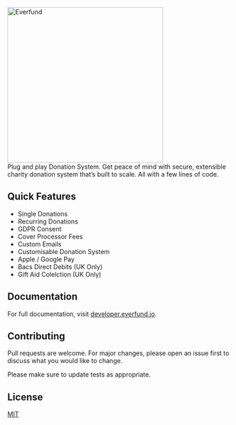 <p>
    <a href="https://developer.everfund.io/" target="_blank">
      <img alt="Everfund" width="350" src="https://ik.imagekit.io/everfund/everfund-sticker_U4p0fY8gw.svg">
    </a>
    <br>
Plug and play Donation System.
Get peace of mind with secure, extensible charity donation system that’s built to scale. All with a few lines of code.
</p>

## Quick Features

- Single Donations
- Recurring Donations
- GDPR Consent
- Cover Processor Fees
- Custom Emails
- Customisable Donation System
- Apple / Google Pay
- Bacs Direct Debits (UK Only)
- Gift Aid Colelction (UK Only)

## Documentation

For full documentation, visit [developer.everfund.io](https://developer.everfund.io).

## Contributing

Pull requests are welcome. For major changes, please open an issue first to discuss what you would like to change.

Please make sure to update tests as appropriate.

## License

[MIT](https://choosealicense.com/licenses/mit/)
